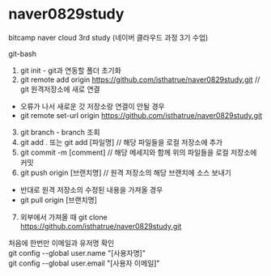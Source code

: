 # naver0829study
bitcamp naver cloud 3rd study (네이버 클라우드 과정 3기 수업)


git-bash

1. git init - git과 연동할 폴더 초기화
2. git remote add origin https://github.com/isthatrue/naver0829study.git // git 원격저장소에 새로 연결
* 오류가 나서 새로운 갓 저장소랑 연결이 안될 경우
* git remote set-url origin https://github.com/isthatrue/naver0829study.git
3. git branch - branch 조회
4. git add . 또는 git add [파일명] // 해당 파일들을 로컬 저장소에 추가
5. git commit -m [comment] // 해당 메세지와 함께 위의 파일들을 로컬 저장소에 커밋
6. git push origin [브랜치명] // 원격 저장소의 해당 브랜치에 소스 보내기
* 반대로 원격 저장소의 수정된 내용을 가져올 경우
* git pull origin [브랜치명]

7. 외부에서 가져올 때 git clone https://github.com/isthatrue/naver0829study.git

처음에 한번만 이메일과 유저명 확인  
git config --global user.name "[사용자명]"  
git config --global user.email "[사용자 이메일]"  
